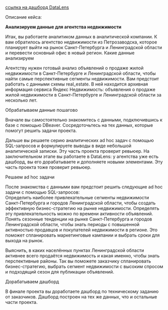 [ссылка на дашборд DataLens](https://datalens.yandex/lvdeyzeuk4hc8)

Описание кейса:

**Анализируем данные для агентства недвижимости**

Итак, вы работаете аналитиком данных в аналитической компании. К вам обратилось агентство недвижимости из Петрозаводска, которое планирует выйти на рынок Санкт-Петербурга и Ленинградской области и перевести основный офис в новый регион.
Какие данные анализируем

Агентству нужен готовый анализ объявлений о продаже жилой недвижимости в Санкт-Петербурге и Ленинградской области, чтобы найти самые перспективные сегменты недвижимости.
Вам предстоит работать с данными схемы real_estate. В ней находится архивная информация сервиса Яндекс Недвижимость: объявления о продаже жилой недвижимости в Санкт-Петербурге и Ленинградской области за несколько лет.

Обрабатываем данные пошагово

Вначале вы самостоятельно знакомитесь с данными, подключившись к базе с помощью DBeaver. Сосредоточьтесь на тех данных, которые помогут решить задачи проекта.

Дальше вы решаете серию аналитических ad hoc задач с помощью SQL-запросов и формулируете выводы в виде небольшой аналитической записки. Эту часть проекта проверит ревьюер.
На заключительном этапе вы работаете в DataLens: у агентства уже есть дашборд, вы его дорабатываете и дополняете новыми элементами. Эту часть проекта тоже проверит ревьюер.

Решаем ad hoc задачи

После знакомства с данными вам предстоит решить следующие ad hoc задачи с помощью SQL-запросов:  
Определить наиболее привлекательные сегменты недвижимости Санкт-Петербурга и городов Ленинградской области, чтобы создать эффективную бизнес-стратегию на рынке недвижимости. Определять эту привлекательность можно по времени активности объявлений.
Понять сезонные тенденции на рынке Санкт-Петербурга и городов Ленинградской области, чтобы знать периоды с повышенной активностью продавцов и покупателей недвижимости в регионе. Это поможет спланировать маркетинговые кампании и выбрать сроки для выхода на рынок.

Выяснить, в каких населённых пунктах Ленинградской области активнее всего продаётся недвижимость и какая именно, чтобы знать перспективные районы.
Так вы поможете заказчику спланировать бизнес-стратегию, выбрать сегмент недвижимости с высоким спросом и подходящий сезон для публикации объявлений.  

Дорабатываем дашборд

В финале проекта вы доработаете дашборд по техническому заданию от заказчиков. Дашборд построен на тех же данных, что и остальные части проекта.

